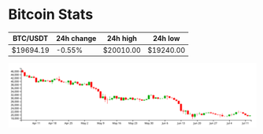 # Bitcoin Stats

BTC/USDT|24h change|24h high|24h low|
|---|---|---|---|
|$19694.19|-0.55%|$20010.00|$19240.00|

<img src="./chart.svg">
